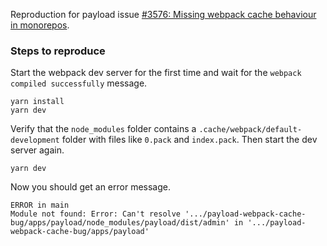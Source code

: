 Reproduction for payload issue [#3576: Missing webpack cache behaviour in monorepos](https://github.com/payloadcms/payload/issues/3756).

### Steps to reproduce

Start the webpack dev server for the first time and wait for the `webpack compiled successfully` message.

```
yarn install
yarn dev
```

Verify that the `node_modules` folder contains a `.cache/webpack/default-development` folder with files like `0.pack` and `index.pack`. Then start the dev server again.

```
yarn dev
```

Now you should get an error message.

```
ERROR in main
Module not found: Error: Can't resolve '.../payload-webpack-cache-bug/apps/payload/node_modules/payload/dist/admin' in '.../payload-webpack-cache-bug/apps/payload'
```